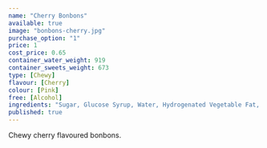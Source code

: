 ```yaml
---
name: "Cherry Bonbons"
available: true
image: "bonbons-cherry.jpg"
purchase_option: "1"
price: 1
cost_price: 0.65
container_water_weight: 919
container_sweets_weight: 673
type: [Chewy]
flavour: [Cherry]
colour: [Pink]
free: [Alcohol]
ingredients: "Sugar, Glucose Syrup, Water, Hydrogenated Vegetable Fat, Dextrose, Sorbitol, Citric Acid, Flavourings, Gelatine, Emulsifier: E473, Colours: E120 "
published: true
---
```

Chewy cherry flavoured bonbons.
